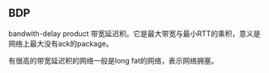 ## BDP

bandwith-delay product 带宽延迟积。它是最大带宽与最小RTT的乘积，意义是网络上最大没有ack的package。

有很高的带宽延迟积的网络一般是long fat的网络，表示网络拥塞。